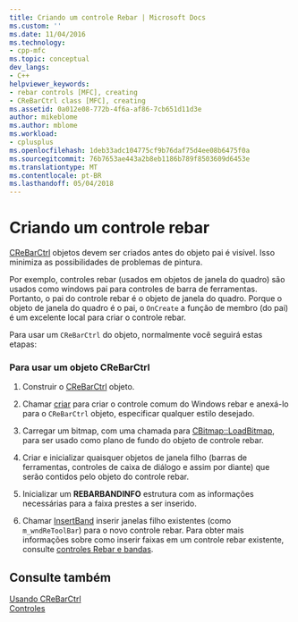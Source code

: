 ```yaml
---
title: Criando um controle Rebar | Microsoft Docs
ms.custom: ''
ms.date: 11/04/2016
ms.technology:
- cpp-mfc
ms.topic: conceptual
dev_langs:
- C++
helpviewer_keywords:
- rebar controls [MFC], creating
- CReBarCtrl class [MFC], creating
ms.assetid: 0a012e08-772b-4f6a-af86-7cb651d11d3e
author: mikeblome
ms.author: mblome
ms.workload:
- cplusplus
ms.openlocfilehash: 1deb33adc104775cf9b76daf75d4ee08b6475f0a
ms.sourcegitcommit: 76b7653ae443a2b8eb1186b789f8503609d6453e
ms.translationtype: MT
ms.contentlocale: pt-BR
ms.lasthandoff: 05/04/2018
---
```

# <a name="creating-a-rebar-control"></a>Criando um controle rebar
[CReBarCtrl](../mfc/reference/crebarctrl-class.md) objetos devem ser criados antes do objeto pai é visível. Isso minimiza as possibilidades de problemas de pintura.  
  
 Por exemplo, controles rebar (usados em objetos de janela do quadro) são usados como windows pai para controles de barra de ferramentas. Portanto, o pai do controle rebar é o objeto de janela do quadro. Porque o objeto de janela do quadro é o pai, o `OnCreate` a função de membro (do pai) é um excelente local para criar o controle rebar.  
  
 Para usar um `CReBarCtrl` do objeto, normalmente você seguirá estas etapas:  
  
### <a name="to-use-a-crebarctrl-object"></a>Para usar um objeto CReBarCtrl  
  
1.  Construir o [CReBarCtrl](../mfc/reference/crebarctrl-class.md) objeto.  
  
2.  Chamar [criar](../mfc/reference/crebarctrl-class.md#create) para criar o controle comum do Windows rebar e anexá-lo para o `CReBarCtrl` objeto, especificar qualquer estilo desejado.  
  
3.  Carregar um bitmap, com uma chamada para [CBitmap::LoadBitmap](../mfc/reference/cbitmap-class.md#loadbitmap), para ser usado como plano de fundo do objeto de controle rebar.  
  
4.  Criar e inicializar quaisquer objetos de janela filho (barras de ferramentas, controles de caixa de diálogo e assim por diante) que serão contidos pelo objeto do controle rebar.  
  
5.  Inicializar um **REBARBANDINFO** estrutura com as informações necessárias para a faixa prestes a ser inserido.  
  
6.  Chamar [InsertBand](../mfc/reference/crebarctrl-class.md#insertband) inserir janelas filho existentes (como `m_wndReToolBar`) para o novo controle rebar. Para obter mais informações sobre como inserir faixas em um controle rebar existente, consulte [controles Rebar e bandas](../mfc/rebar-controls-and-bands.md).  
  
## <a name="see-also"></a>Consulte também  
 [Usando CReBarCtrl](../mfc/using-crebarctrl.md)   
 [Controles](../mfc/controls-mfc.md)

